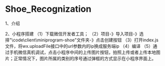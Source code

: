 # Shoe_Recognization

1、介绍




2、小程序搭建
（1）下载微信开发者工具；
（2）项目-》导入项目-》选择"\code\client\miniprogram-shoe"文件夹-》点击创建按钮
（3）打开index.js文件，将wx.uploadFile接口中的url参数内的ip换成服务端ip
（4）编译
（5）通过手机微信真机调试，点击小程序中间的上传图片按钮，拍照上传或者上传本地图片；正常情况下，图片所属的类别的序号通过弹框的方式显示在小程序界面上。
